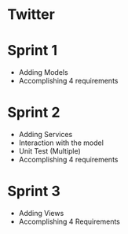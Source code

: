 # Twitter

# Sprint 1

* Adding Models
* Accomplishing 4 requirements 

# Sprint 2

* Adding Services
* Interaction with the model
* Unit Test (Multiple)
* Accomplishing 4 requirements 

# Sprint 3

* Adding Views
* Accomplishing 4 Requirements
